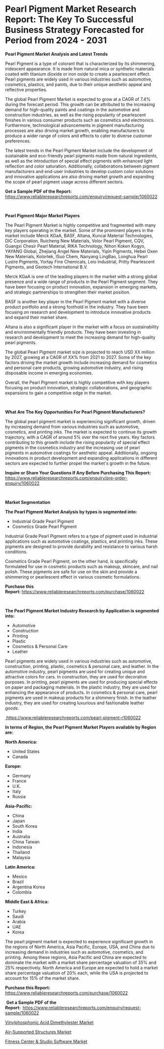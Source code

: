 <p><h1>Pearl Pigment Market Research Report: The Key To Successful Business Strategy Forecasted for Period from 2024 - 2031</h1></p><p><strong>Pearl Pigment Market Analysis and Latest Trends</strong></p>
<p><p>Pearl Pigment is a type of colorant that is characterized by its shimmering, iridescent appearance. It is made from natural mica or synthetic materials coated with titanium dioxide or iron oxide to create a pearlescent effect. Pearl pigments are widely used in various industries such as automotive, cosmetics, plastics, and paints, due to their unique aesthetic appeal and reflective properties.</p><p>The global Pearl Pigment Market is expected to grow at a CAGR of 7.4% during the forecast period. This growth can be attributed to the increasing demand for high-quality paints and coatings in the automotive and construction industries, as well as the rising popularity of pearlescent finishes in various consumer products such as cosmetics and electronics. Furthermore, technological advancements in pigment manufacturing processes are also driving market growth, enabling manufacturers to produce a wider range of colors and effects to cater to diverse customer preferences.</p><p>The latest trends in the Pearl Pigment Market include the development of sustainable and eco-friendly pearl pigments made from natural ingredients, as well as the introduction of special effect pigments with enhanced light reflection and color saturation. Additionally, collaborations between pigment manufacturers and end-user industries to develop custom color solutions and innovative applications are also driving market growth and expanding the scope of pearl pigment usage across different sectors.</p></p>
<p><strong>Get a Sample PDF of the Report:&nbsp;</strong> <a href="https://www.reliableresearchreports.com/enquiry/request-sample/1060022">https://www.reliableresearchreports.com/enquiry/request-sample/1060022</a></p>
<p>&nbsp;</p>
<p><strong>Pearl Pigment Major Market Players</strong></p>
<p><p>The Pearl Pigment Market is highly competitive and fragmented with many key players operating in the market. Some of the prominent players in the market include Merck KGaA, BASF, Altana, Kuncai Material Technologies, DIC Corporation, Ruicheng New Materials, Volor Pearl Pigment, CQV, Guangxi Chesir Pearl Material, RIKA Technology, Nihon Koken Kogyo, YAYANG Global, Zhejiang Angel New Materials, Yipin Pigments, Hebei Oxen New Materials, Kolortek, ISuo Chem, Nanyang LingBao, Longhua Pearl Lustre Pigments, Yortay Fine Chemicals, Leio Industrial, Pritty Pearlescent Pigments, and Geotech International B.V.</p><p>Merck KGaA is one of the leading players in the market with a strong global presence and a wide range of products in the Pearl Pigment segment. They have been focusing on product innovation, expansion in emerging markets, and strategic partnerships to strengthen their market position.</p><p>BASF is another key player in the Pearl Pigment market with a diverse product portfolio and a strong foothold in the industry. They have been focusing on research and development to introduce innovative products and expand their market share.</p><p>Altana is also a significant player in the market with a focus on sustainability and environmentally friendly products. They have been investing in research and development to meet the increasing demand for high-quality pearl pigments.</p><p>The global Pearl Pigment market size is projected to reach USD XX million by 2027, growing at a CAGR of XX% from 2021 to 2027. Some of the key factors driving the market growth include increasing demand for cosmetics and personal care products, growing automotive industry, and rising disposable income in emerging economies.</p><p>Overall, the Pearl Pigment market is highly competitive with key players focusing on product innovation, strategic collaborations, and geographic expansions to gain a competitive edge in the market.</p></p>
<p>&nbsp;</p>
<p><strong>What Are The Key Opportunities For Pearl Pigment Manufacturers?</strong></p>
<p><p>The global pearl pigment market is experiencing significant growth, driven by increasing demand from various industries such as automotive, cosmetics, and printing inks. The market is expected to continue its growth trajectory, with a CAGR of around 5% over the next five years. Key factors contributing to this growth include the rising popularity of special effect pigments in the cosmetics industry and the increasing use of pearl pigments in automotive coatings for aesthetic appeal. Additionally, ongoing innovations in product development and expanding applications in different sectors are expected to further propel the market's growth in the future.</p></p>
<p><strong>Inquire or Share Your Questions If Any Before Purchasing This Report:</strong> <a href="https://www.reliableresearchreports.com/enquiry/pre-order-enquiry/1060022">https://www.reliableresearchreports.com/enquiry/pre-order-enquiry/1060022</a></p>
<p>&nbsp;</p>
<p><strong>Market Segmentation</strong></p>
<p><strong>The Pearl Pigment Market Analysis by types is segmented into:</strong></p>
<p><ul><li>Industrial Grade Pearl Pigment</li><li>Cosmetics Grade Pearl Pigment</li></ul></p>
<p><p>Industrial Grade Pearl Pigment refers to a type of pigment used in industrial applications such as automotive coatings, plastics, and printing inks. These pigments are designed to provide durability and resistance to various harsh conditions.</p><p>Cosmetics Grade Pearl Pigment, on the other hand, is specifically formulated for use in cosmetic products such as makeup, skincare, and nail polish. These pigments are safe for use on the skin and provide a shimmering or pearlescent effect in various cosmetic formulations.</p></p>
<p><strong>Purchase this Report:&nbsp;</strong><a href="https://www.reliableresearchreports.com/purchase/1060022">https://www.reliableresearchreports.com/purchase/1060022</a></p>
<p>&nbsp;</p>
<p><strong>The Pearl Pigment Market Industry Research by Application is segmented into:</strong></p>
<p><ul><li>Automotive</li><li>Construction</li><li>Printing</li><li>Plastic</li><li>Cosmetics & Personal Care</li><li>Leather</li></ul></p>
<p><p>Pearl pigments are widely used in various industries such as automotive, construction, printing, plastic, cosmetics & personal care, and leather. In the automotive industry, pearl pigments are used for creating unique and attractive colors for cars. In construction, they are used for decorative purposes. In printing, pearl pigments are used for producing special effects on paper and packaging materials. In the plastic industry, they are used for enhancing the appearance of products. In cosmetics & personal care, pearl pigments are used in makeup products for a shimmery finish. In the leather industry, they are used for creating luxurious and fashionable leather goods.</p></p>
<p><a href="https://www.reliableresearchreports.com/pearl-pigment-r1060022">&nbsp;https://www.reliableresearchreports.com/pearl-pigment-r1060022</a></p>
<p><strong>In terms of Region, the Pearl Pigment Market Players available by Region are:</strong></p>
<p>
    <p> <strong> North America: </strong>
        <ul>
            <li>United States</li>
            <li>Canada</li>
        </ul>
        </p> 
    <p> <strong> Europe: </strong>
        <ul>
            <li>Germany</li>
            <li>France</li>
            <li>U.K.</li>
            <li>Italy</li>
            <li>Russia</li>
        </ul>
        </p> 
    <p> <strong> Asia-Pacific: </strong>
        <ul>
            <li>China</li>
            <li>Japan</li>
            <li>South Korea</li>
            <li>India</li>
            <li>Australia</li>
            <li>China Taiwan</li>
            <li>Indonesia</li>
            <li>Thailand</li>
            <li>Malaysia</li>
        </ul>
        </p> 
    <p> <strong> Latin America: </strong>
        <ul>
            <li>Mexico</li>
            <li>Brazil</li>
            <li>Argentina Korea</li>
            <li>Colombia</li>
        </ul>
        </p> 
    <p> <strong> Middle East & Africa: </strong>
        <ul>
            <li>Turkey</li>
            <li>Saudi</li>
            <li>Arabia</li>
            <li>UAE</li>
            <li>Korea</li>
        </ul>
    </p>
    </p>
<p><p>The pearl pigment market is expected to experience significant growth in the regions of North America, Asia Pacific, Europe, USA, and China due to increasing demand in industries such as automotive, cosmetics, and printing. Among these regions, Asia Pacific and China are expected to dominate the market with a market share percentage valuation of 35% and 25% respectively. North America and Europe are expected to hold a market share percentage valuation of 20% each, while the USA is projected to account for 15% of the market share.</p></p>
<p><strong>Purchase this Report: </strong><a href="https://www.reliableresearchreports.com/purchase/1060022">https://www.reliableresearchreports.com/purchase/1060022</a></p>
<p>&nbsp;<strong>Get a Sample PDF of the Report:&nbsp;&nbsp;</strong><a href="https://www.reliableresearchreports.com/enquiry/request-sample/1060022">https://www.reliableresearchreports.com/enquiry/request-sample/1060022</a></p>
<p><strong></strong></p>
<p><p><a href="https://github.com/zackeiracotton81/Market-Research-Report-List-1/blob/main/vinylphosphonic-acid-dimethylester-market.md">Vinylphosphonic Acid Dimethylester Market</a></p><p><a href="https://medium.com/@tiannaorton6767/air-supported-structures-market-a-global-and-regional-analysis-focus-on-region-country-level-84a0deadf29e">Air-Supported Structures Market</a></p><p><a href="https://medium.com/@jacobwilkins67/fitness-center-studio-software-market-report-by-product-type-web-based-app-based-end-use-d16628aa2ee1">Fitness Center & Studio Software Market</a></p></p>